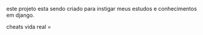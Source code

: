 este projeto esta sendo criado para instigar meus estudos e conhecimentos em django.

cheats vida real =  